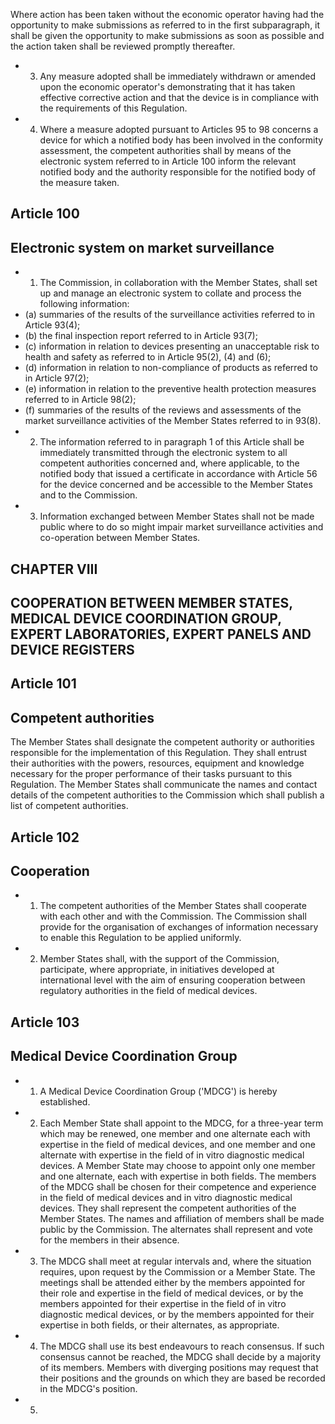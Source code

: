 Where  action  has  been  taken  without  the  economic  operator  having  had  the  opportunity  to  make  submissions  as referred  to  in  the  first  subparagraph,  it  shall  be  given  the  opportunity  to  make  submissions  as  soon  as  possible  and  the action taken shall be reviewed promptly thereafter.
- 3. Any  measure  adopted  shall  be  immediately  withdrawn  or  amended  upon  the  economic  operator's  demonstrating that it has taken effective corrective action and that the device is in compliance with the requirements of this Regulation.
- 4. Where  a  measure  adopted  pursuant  to  Articles  95  to  98  concerns  a  device  for  which  a  notified  body  has  been involved  in  the  conformity  assessment,  the  competent  authorities  shall  by  means  of  the  electronic  system  referred  to  in Article 100 inform the relevant notified body and the authority responsible for the notified body of the measure taken.
## Article 100
## Electronic system on market surveillance
- 1. The Commission, in collaboration with the Member States, shall set up and manage an electronic system to collate and process the following information:
- (a)   summaries of the results of  the surveillance activities referred to in Article 93(4);
- (b)   the  final  inspection report referred to in Article 93(7);
- (c)   information in relation to devices presenting an unacceptable risk to health and safety as referred to in Article 95(2), (4) and (6);
- (d)   information in relation to non-compliance of products as referred to in Article 97(2);
- (e)   information in relation to the preventive health protection measures referred to in Article 98(2);
- (f)   summaries  of  the  results  of  the  reviews  and  assessments  of  the  market  surveillance  activities  of  the  Member  States referred to in 93(8).
- 2. The information referred  to in  paragraph  1  of  this  Article  shall  be  immediately  transmitted  through  the  electronic system  to  all  competent  authorities  concerned  and,  where  applicable,  to  the  notified  body  that  issued  a  certificate  in accordance with Article 56 for  the device concerned and be accessible to the Member States and to the Commission.
- 3. Information  exchanged  between  Member  States  shall  not  be  made  public  where  to  do  so  might  impair  market surveillance activities and co-operation between Member States.
## CHAPTER VIII
## COOPERATION  BETWEEN  MEMBER  STATES,  MEDICAL  DEVICE  COORDINATION  GROUP,  EXPERT LABORATORIES, EXPERT PANELS AND DEVICE REGISTERS
## Article 101
## Competent authorities
The  Member  States  shall  designate  the  competent  authority  or  authorities  responsible  for  the  implementation  of  this Regulation.  They  shall  entrust  their  authorities  with  the  powers,  resources,  equipment  and  knowledge  necessary  for  the proper  performance  of  their  tasks  pursuant  to  this  Regulation.  The  Member  States  shall  communicate  the  names  and contact details of  the competent authorities to the Commission which shall publish a list of competent authorities.
## Article 102
## Cooperation
- 1. The  competent  authorities  of  the  Member  States  shall  cooperate  with  each  other  and  with  the  Commission.  The Commission  shall  provide  for  the  organisation  of  exchanges  of  information  necessary  to  enable  this  Regulation  to  be applied uniformly.
- 2. Member States  shall,  with  the  support  of  the  Commission,  participate,  where  appropriate,  in  initiatives  developed at international level with the aim of ensuring cooperation between regulatory authorities in the field of medical devices.
## Article 103
## Medical Device Coordination Group
- 1. A Medical Device Coordination Group ('MDCG') is hereby established.
- 2. Each  Member  State  shall  appoint  to  the  MDCG,  for  a  three-year  term  which  may  be  renewed,  one  member  and one alternate each with expertise in the field of medical devices, and one member and one alternate with expertise in the field  of in  vitro diagnostic  medical  devices.  A  Member  State  may choose to  appoint only one  member  and  one  alternate, each with expertise in both fields.
The  members  of  the  MDCG  shall  be  chosen  for  their  competence  and  experience  in  the  field  of  medical  devices  and in vitro diagnostic  medical  devices.  They  shall  represent  the  competent  authorities  of  the  Member  States.  The  names  and affiliation of members shall be made public by the Commission.
The alternates shall represent and vote for  the members in their absence.
- 3. The  MDCG  shall  meet  at  regular  intervals  and,  where  the  situation  requires,  upon  request  by  the  Commission  or a  Member State. The meetings shall be attended either by the members appointed for  their role and expertise in the field of  medical  devices,  or  by  the  members  appointed for  their  expertise  in  the  field  of in  vitro diagnostic medical devices, or by the members appointed for their expertise in both fields, or their alternates, as appropriate.
- 4. The MDCG shall use its best endeavours to reach consensus. If such consensus cannot be reached, the MDCG shall decide by a majority of its members. Members with diverging positions may request that their positions and the grounds on which they are based be recorded in the MDCG's position.
- 5. 